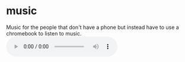 # music
Music for the people that don't have a phone but instead have to use a chromebook to listen to music.
<audio src="resources\Nascar.mp3" controls autoplay loop></audio>
